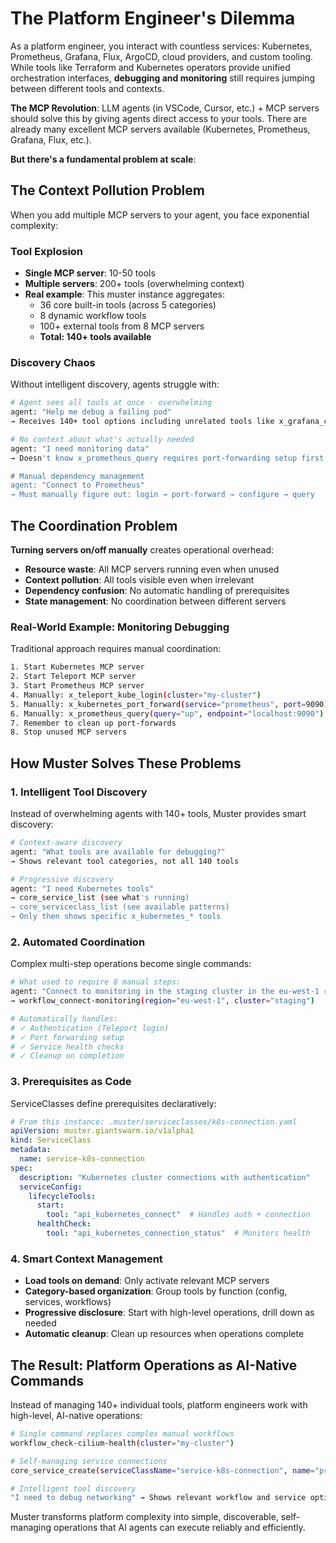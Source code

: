 # The Platform Engineer's Dilemma

As a platform engineer, you interact with countless services: Kubernetes, Prometheus, Grafana, Flux, ArgoCD, cloud providers, and custom tooling. While tools like Terraform and Kubernetes operators provide unified orchestration interfaces, **debugging and monitoring** still requires jumping between different tools and contexts.

**The MCP Revolution**: LLM agents (in VSCode, Cursor, etc.) + MCP servers should solve this by giving agents direct access to your tools. There are already many excellent MCP servers available (Kubernetes, Prometheus, Grafana, Flux, etc.).

**But there's a fundamental problem at scale**: 

## The Context Pollution Problem

When you add multiple MCP servers to your agent, you face exponential complexity:

### **Tool Explosion**
- **Single MCP server**: 10-50 tools
- **Multiple servers**: 200+ tools (overwhelming context)
- **Real example**: This muster instance aggregates:
  - 36 core built-in tools (across 5 categories)
  - 8 dynamic workflow tools 
  - 100+ external tools from 8 MCP servers
  - **Total: 140+ tools available**

### **Discovery Chaos**
Without intelligent discovery, agents struggle with:
```bash
# Agent sees all tools at once - overwhelming
agent: "Help me debug a failing pod"
→ Receives 140+ tool options including unrelated tools like x_grafana_create_dashboard

# No context about what's actually needed
agent: "I need monitoring data"  
→ Doesn't know x_prometheus_query requires port-forwarding setup first

# Manual dependency management
agent: "Connect to Prometheus"
→ Must manually figure out: login → port-forward → configure → query
```

## The Coordination Problem

**Turning servers on/off manually** creates operational overhead:
- **Resource waste**: All MCP servers running even when unused
- **Context pollution**: All tools visible even when irrelevant
- **Dependency confusion**: No automatic handling of prerequisites
- **State management**: No coordination between different servers

### **Real-World Example: Monitoring Debugging**
Traditional approach requires manual coordination:
```bash
1. Start Kubernetes MCP server
2. Start Teleport MCP server  
3. Start Prometheus MCP server
4. Manually: x_teleport_kube_login(cluster="my-cluster")
5. Manually: x_kubernetes_port_forward(service="prometheus", port=9090)
6. Manually: x_prometheus_query(query="up", endpoint="localhost:9090")
7. Remember to clean up port-forwards
8. Stop unused MCP servers
```

## How Muster Solves These Problems

### **1. Intelligent Tool Discovery**
Instead of overwhelming agents with 140+ tools, Muster provides smart discovery:

```bash
# Context-aware discovery
agent: "What tools are available for debugging?"
→ Shows relevant tool categories, not all 140 tools

# Progressive discovery
agent: "I need Kubernetes tools"
→ core_service_list (see what's running)
→ core_serviceclass_list (see available patterns)
→ Only then shows specific x_kubernetes_* tools
```

### **2. Automated Coordination**
Complex multi-step operations become single commands:

```bash
# What used to require 8 manual steps:
agent: "Connect to monitoring in the staging cluster in the eu-west-1 region"
→ workflow_connect-monitoring(region="eu-west-1", cluster="staging")

# Automatically handles:
# ✓ Authentication (Teleport login)
# ✓ Port forwarding setup
# ✓ Service health checks  
# ✓ Cleanup on completion
```

### **3. Prerequisites as Code**
ServiceClasses define prerequisites declaratively:

```yaml
# From this instance: .muster/serviceclasses/k8s-connection.yaml
apiVersion: muster.giantswarm.io/v1alpha1
kind: ServiceClass
metadata:
  name: service-k8s-connection
spec:
  description: "Kubernetes cluster connections with authentication"
  serviceConfig:
    lifecycleTools:
      start:
        tool: "api_kubernetes_connect"  # Handles auth + connection
      healthCheck:
        tool: "api_kubernetes_connection_status"  # Monitors health
```

### **4. Smart Context Management**
- **Load tools on demand**: Only activate relevant MCP servers
- **Category-based organization**: Group tools by function (config, services, workflows)
- **Progressive disclosure**: Start with high-level operations, drill down as needed
- **Automatic cleanup**: Clean up resources when operations complete

## The Result: Platform Operations as AI-Native Commands

Instead of managing 140+ individual tools, platform engineers work with high-level, AI-native operations:

```bash
# Single command replaces complex manual workflows
workflow_check-cilium-health(cluster="my-cluster")

# Self-managing service connections  
core_service_create(serviceClassName="service-k8s-connection", name="prod-access")

# Intelligent tool discovery
"I need to debug networking" → Shows relevant workflow and service options
```

Muster transforms platform complexity into simple, discoverable, self-managing operations that AI agents can execute reliably and efficiently. 